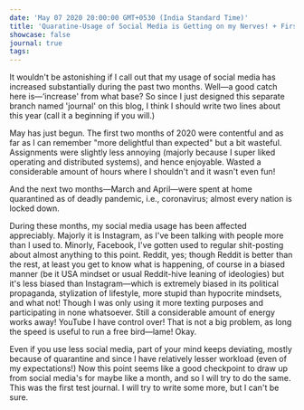 ```yaml
---
date: 'May 07 2020 20:00:00 GMT+0530 (India Standard Time)'
title: 'Quaratine-Usage of Social Media is Getting on my Nerves! + First Journal'
showcase: false
journal: true
tags:
---
```


It wouldn't be astonishing if I call out that my usage of social media has increased substantially during the past two months. Well—a good catch here is—‘increase' from what base? So since I just designed this separate branch named 'journal' on this blog, I think I should write two lines about this year (call it a beginning if you will.)

May has just begun. The first two months of 2020 were contentful and as far as I can remember "more delightful than expected" but a bit wasteful. Assignments were slightly less annoying  (majorly because I super liked operating and distributed systems), and hence enjoyable. Wasted a considerable amount of hours where I shouldn't and it wasn't even fun! 

And the next two months—March and April—were spent at home quarantined as of deadly pandemic, i.e., coronavirus; almost every nation is locked down.

During these months, my social media usage has been affected appreciably. Majorly it is Instagram, as I've been talking with people more than I used to. Minorly, Facebook, I've gotten used to regular shit-posting about almost anything to this point. Reddit, yes; though Reddit is better than the rest, at least you get to know what is happening, of course in a biased manner (be it USA mindset or usual Reddit-hive leaning of ideologies) but it's less biased than Instagram—which is extremely biased in its political propaganda, stylization of lifestyle, more stupid than hypocrite mindsets, and what not! Though I was only using it more texting purposes and participating in none whatsoever. Still a considerable amount of energy works away! YouTube I have control over! That is not a big problem, as long the speed is useful to run a free bird—lame! Okay.

Even if you use less social media, part of your mind keeps deviating, mostly because of quarantine and since I have relatively lesser workload (even of my expectations!) Now this point seems like a good checkpoint to draw up from social media's for maybe like a month, and so I will try to do the same. This was the first test journal. I will try to write some more, but I can't be sure.
